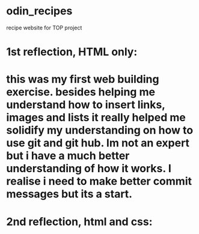 # odin_recipes
recipe website for TOP project
# 1st reflection, HTML only:
# this was my first web building exercise. besides helping me understand how to insert links, images and lists it really helped me solidify my understanding on how to use git and git hub. Im not an expert but i have a much better understanding of how it works. I realise i need to make better commit messages but its a start.

# 2nd reflection, html and css:
